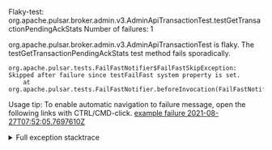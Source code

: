         
Flaky-test: org.apache.pulsar.broker.admin.v3.AdminApiTransactionTest.testGetTransactionPendingAckStats
Number of failures: 1

org.apache.pulsar.broker.admin.v3.AdminApiTransactionTest is flaky. The testGetTransactionPendingAckStats test method fails sporadically.

```
org.apache.pulsar.tests.FailFastNotifier$FailFastSkipException: Skipped after failure since testFailFast system property is set.
	at org.apache.pulsar.tests.FailFastNotifier.beforeInvocation(FailFastNotifier.java:88)

```

Usage tip: To enable automatic navigation to failure message, open the following links with CTRL/CMD-click.
[example failure 2021-08-27T07:52:05.7697610Z](https://github.com/apache/pulsar/runs/3440855061?check_suite_focus=true#step:9:364)


<details>
<summary>Full exception stacktrace</summary>
<code><pre>
org.apache.pulsar.tests.FailFastNotifier$FailFastSkipException: Skipped after failure since testFailFast system property is set.
	at org.apache.pulsar.tests.FailFastNotifier.beforeInvocation(FailFastNotifier.java:88)

</pre></code>
</details>

